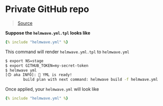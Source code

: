 # Private GitHub repo 

> [Source](https://github.com/helmwave/docs/tree/main/docs/examples/private-github-repo)



**Suppose the `helmwave.yml.tpl` looks like**


```yaml
{% include "helmwave.yml" %}
```


This command will render `helmwave.yml.tpl` to `helmwave.yml`

```bash
$ export NS=stage
$ export GITHUB_TOKEN=my-secret-token
$ helmwave yml
[🙃 aka INFO]: 📄 YML is ready!
        build plan with next command: helmwave build -f helmwave.yml
```

Once applied, your `helmwave.yml` will look like

```yaml
{% include "helmwave.yml" %}
```

